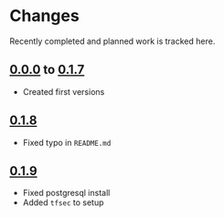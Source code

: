 # Changes
Recently completed and planned work is tracked here.

## [0.0.0](.) to [0.1.7](.)
- Created first versions

## [0.1.8](.)
- Fixed typo in `README.md`

## [0.1.9](.)
- Fixed postgresql install
- Added `tfsec` to setup

